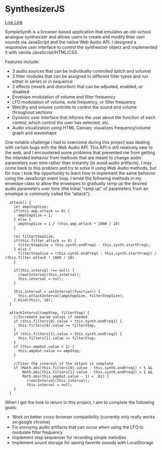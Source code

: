 # SynthesizerJS
[Live Link](http://www.louis-c-leon.github.io/SympleSynth/)

SympleSynth is a browser-based application that emulates an old-school analogue synthesizer and allows
users to create and modify thier own sounds via JavaScript and the native Web Audio API. I designed a responsive
user interface to control the synthesizer object and implemented it with vanilla JavaScript/HTML/CSS.

Features include:
* 3 audio sources that can be individually controlled (pitch and volume)
* 2 filter modules that can be assigned to different filter types and run either in series or in sequence
* 2 effects (reverb and distortion) that can be adjusted, enabled, or disabled
* Envelope modulation of volume and filter frequency
* LFO modulation of volume, note frequency, or filter frequency
* Wet/dry and volume controlls to control the sound and volume throughout sections
* Dynamic user interface that informs the user about the function of each control, which control the user has selected, etc.
* Audio visualization using HTML Canvas; visualizes frequency/volume graph and waveshape

One notable challenge I had to overcome during this project was dealing with certain bugs with the 
Web Audio API. This API is still relatively new to the web, and I encountered some problems that prevented
me from getting the intended behavior from methods that are meant to change audio parameters over time rather
than instantly (to avoid audio artifacts). I may come back to this problem and try to solve it using Web Audio methods, 
but for now I took the opportunity to learn how to implement the same behavior using the JavaScript event loop. I wrote
the following methods in my envelope class to allow the envelopes to gradually ramp up the desired audio parameters over
time (the initial "ramp up" of parameters from an envelope is commonly called the "attack"):
```
  attack() {
    let ampStepSize;
    if(this.amp.attack <= 0) {
      ampStepSize = 1;
    } else { 
      ampStepSize = 1 / (this.amp.attack * 1000 / 10)
    }

    let filterStepSize;
    if(this.filter.attack <= 0) {
      filterStepSize = this.synth.endFreq1 - this.synth.startFreq1;
    } else {
      filterStepSize = (this.synth.endFreq1 - this.synth.startFreq1) / (this.filter.attack * 1000 / 10)
    }

    if(this.interval !== null) {
      clearInterval(this.interval);
      this.interval = null;
    }

    this.interval = setInterval(function() {
      this.attackInterval(ampStepSize, filterStepSize);
    }.bind(this), 10);
  }
  
  attackInterval(ampStep, filterStep) {
    //Increment param values if needed
    if (this.filters[0].value < this.synth.endFreq1) {
      this.filters[0].value += filterStep;
    }
    if (this.filters[1].value < this.synth.endFreq2) {
      this.filters[1].value += filterStep;
    }
    if (this.ampOut.value < 1) {
      this.ampOut.value += ampStep;
    }
    
    //Clear the interval if the attack is complete
    if (Math.abs(this.filters[0].value - this.synth.endFreq1) < 5 &&
        Math.abs(this.filters[1].value - this.synth.endFreq2) < 5 &&
        Math.abs(this.ampOut.value - 1) < .01) {
          clearInterval(this.interval);
          this.interval = null;
    }
  }
```

When I get the time to return to this project, I aim to complete the following goals:

* Work on better cross-browser compatibility (currently only really works on google chrome)
* Fix annoying audio artifacts that can occur when using the LFO to modulate filter frequency
* Implement step sequencer for recording simple melodies
* Implement sound storage for saving favorite sounds with LocalStorage
